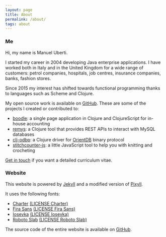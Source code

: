 ```yaml
---
layout: page
title: About
permalink: /about/
tags: about
---
```


### Me

Hi, my name is Manuel Uberti.

I started my career in 2004 developing Java enterprise applications. I have
worked both in Italy and in the United Kingdom for a wide range of customers:
petrol companies, hospitals, job centres, insurance companies, banks, fashion
stores.

Since 2015 my interest has shifted towards functional programming thanks to
languages such as Scheme and Clojure.

My open source work is available on
[GitHub](https://github.com/manuel-uberti). These are some of the projects
I created or contributed to:

- [boodle](https://manuel-uberti.github.io/programming/2017/11/26/boodle/):
  a single page application in Clojure and ClojureScript for in-house accounting
- [remys](https://github.com/7bridges-eu/remys): a Clojure tool that provides
  REST APIs to interact with MySQL databases
- [clj-odbp](https://github.com/7bridges-eu/clj-odbp): a Clojure driver for
  [OrientDB](http://orientdb.com/orientdb/) binary protocol
- [stitchcounter-js](https://github.com/manuel-uberti/stitchcounter-js):
  a little JavaScript tool to help you with knitting and crocheting

[Get in touch](https://manuel-uberti.github.io/contact/) if you want a detailed
curriculum vitae.

### Website

This website is powered by [Jekyll](https://jekyllrb.com/) and a modified
version of [Pixyll](http://pixyll.com/).

It uses the following fonts:

- [Charter](http://practicaltypography.com/charter.html)
  [(LICENSE Charter)](https://github.com/manuel-uberti/manuel-uberti.github.io/blob/master/fonts/LICENSE%20Charter.txt)
- [Fira Sans](https://github.com/mozilla/Fira)
  [(LICENSE Fira Sans)](https://github.com/manuel-uberti/manuel-uberti.github.io/blob/master/fonts/LICENSE%20Fira%20Sans.txt)
- [Iosevka](https://be5invis.github.io/Iosevka/)
  [(LICENSE Iosevka)](https://github.com/manuel-uberti/manuel-uberti.github.io/blob/master/fonts/LICENSE%20Iosevka.txt)
- [Roboto Slab](https://github.com/avdeev/roboto-slab)
  [(LICENSE Roboto Slab)](https://github.com/manuel-uberti/manuel-uberti.github.io/blob/master/fonts/LICENSE%20Roboto%20Slab.txt)

The source code of the entire website is available on
[GitHub](https://github.com/manuel-uberti/manuel-uberti.github.io).
